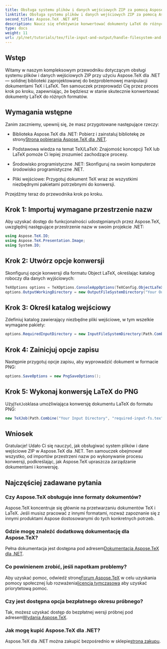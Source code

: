 ```yaml
---
title: Obsługa systemu plików i danych wejściowych ZIP za pomocą Aspose.TeX dla .NET
linktitle: Obsługa systemu plików i danych wejściowych ZIP za pomocą Aspose.TeX dla .NET
second_title: Aspose.TeX .NET API
description: Naucz się efektywnie konwertować dokumenty LaTeX do różnych formatów, wykonując proste kroki obejmujące konfigurowanie opcji konwersji, określanie katalogów wejściowych i wykonywanie konwersji.
type: docs
weight: 11
url: /pl/net/tutorials/tex/file-input-and-output/handle-filesystem-and-zip-inputs/
---
```

## Wstęp

Witamy w naszym kompleksowym przewodniku dotyczącym obsługi systemu plików i danych wejściowych ZIP przy użyciu Aspose.TeX dla .NET — solidnej biblioteki zaprojektowanej do bezproblemowej manipulacji dokumentami TeX i LaTeX. Ten samouczek przeprowadzi Cię przez proces krok po kroku, zapewniając, że będziesz w stanie skutecznie konwertować dokumenty LaTeX do różnych formatów.

## Wymagania wstępne

Zanim zaczniemy, upewnij się, że masz przygotowane następujące rzeczy:

-  Biblioteka Aspose.TeX dla .NET: Pobierz i zainstaluj bibliotekę ze strony[Strona pobierania Aspose.TeX dla .NET](https://releases.aspose.com/tex/net/).
  
- Podstawowa wiedza na temat TeX/LaTeX: Znajomość koncepcji TeX lub LaTeX pomoże Ci lepiej zrozumieć zachodzące procesy.

- Środowisko programistyczne .NET: Skonfiguruj na swoim komputerze środowisko programistyczne .NET.

- Pliki wejściowe: Przygotuj dokument TeX wraz ze wszystkimi niezbędnymi pakietami potrzebnymi do konwersji.

Przejdźmy teraz do przewodnika krok po kroku.

## Krok 1: Importuj wymagane przestrzenie nazw

Aby uzyskać dostęp do funkcjonalności udostępnianych przez Aspose.TeX, uwzględnij następujące przestrzenie nazw w swoim projekcie .NET:

```csharp
using Aspose.TeX.IO;
using Aspose.TeX.Presentation.Image;
using System.IO;
```

## Krok 2: Utwórz opcje konwersji

Skonfiguruj opcje konwersji dla formatu Object LaTeX, określając katalog roboczy dla danych wyjściowych:

```csharp
TeXOptions options = TeXOptions.ConsoleAppOptions(TeXConfig.ObjectLaTeX);
options.OutputWorkingDirectory = new OutputFileSystemDirectory("Your Output Directory");
```

## Krok 3: Określ katalog wejściowy

Zdefiniuj katalog zawierający niezbędne pliki wejściowe, w tym wszelkie wymagane pakiety:

```csharp
options.RequiredInputDirectory = new InputFileSystemDirectory(Path.Combine("Your Input Directory", "packages"));
```

## Krok 4: Zainicjuj opcje zapisu

Następnie przygotuj opcje zapisu, aby wyprowadzić dokument w formacie PNG:

```csharp
options.SaveOptions = new PngSaveOptions();
```

## Krok 5: Wykonaj konwersję LaTeX do PNG

 Użyj`TeXJob`klasa umożliwiająca konwersję dokumentu LaTeX do formatu PNG:

```csharp
new TeXJob(Path.Combine("Your Input Directory", "required-input-fs.tex"), new ImageDevice(), options).Run();
```

## Wniosek

Gratulacje! Udało Ci się nauczyć, jak obsługiwać system plików i dane wejściowe ZIP w Aspose.TeX dla .NET. Ten samouczek obejmował wszystko, od importów przestrzeni nazw po wykonywanie procesu konwersji, podkreślając, jak Aspose.TeX upraszcza zarządzanie dokumentami i konwersję.

## Najczęściej zadawane pytania

### Czy Aspose.TeX obsługuje inne formaty dokumentów?

Aspose.TeX koncentruje się głównie na przetwarzaniu dokumentów TeX i LaTeX. Jeśli musisz pracować z innymi formatami, rozważ zapoznanie się z innymi produktami Aspose dostosowanymi do tych konkretnych potrzeb.

### Gdzie mogę znaleźć dodatkową dokumentację dla Aspose.TeX?

 Pełna dokumentacja jest dostępna pod adresem[Dokumentacja Aspose.TeX dla .NET](https://reference.aspose.com/tex/net/).

### Co powinienem zrobić, jeśli napotkam problemy?

 Aby uzyskać pomoc, odwiedź stronę[Forum Aspose.TeX](https://forum.aspose.com/c/tex/47) w celu uzyskania pomocy społecznej lub rozważenia[licencja tymczasowa](https://purchase.conholdate.com/temporary-license/) aby uzyskać priorytetową pomoc.

### Czy jest dostępna opcja bezpłatnego okresu próbnego?

 Tak, możesz uzyskać dostęp do bezpłatnej wersji próbnej pod adresem[Wydania Aspose.TeX](https://releases.aspose.com/).

### Jak mogę kupić Aspose.TeX dla .NET?

Aspose.TeX dla .NET można zakupić bezpośrednio w sklepie[strona zakupu](https://purchase.conholdate.com/buy).

